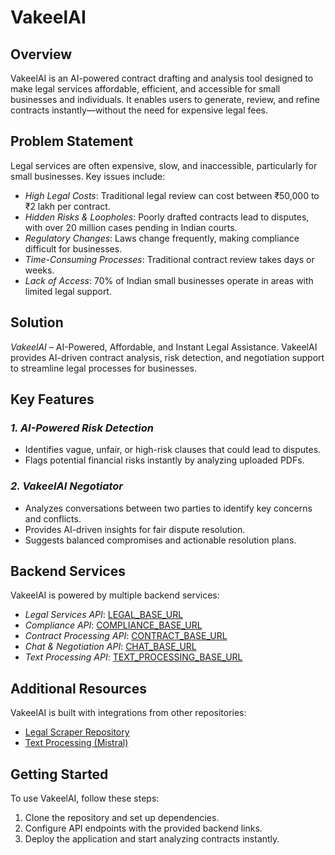 # VakeelAI

## Overview
VakeelAI is an AI-powered contract drafting and analysis tool designed to make legal services affordable, efficient, and accessible for small businesses and individuals. It enables users to generate, review, and refine contracts instantly—without the need for expensive legal fees.

## Problem Statement
Legal services are often expensive, slow, and inaccessible, particularly for small businesses. Key issues include:
- *High Legal Costs*: Traditional legal review can cost between ₹50,000 to ₹2 lakh per contract.
- *Hidden Risks & Loopholes*: Poorly drafted contracts lead to disputes, with over 20 million cases pending in Indian courts.
- *Regulatory Changes*: Laws change frequently, making compliance difficult for businesses.
- *Time-Consuming Processes*: Traditional contract review takes days or weeks.
- *Lack of Access*: 70% of Indian small businesses operate in areas with limited legal support.

## Solution
*VakeelAI* – AI-Powered, Affordable, and Instant Legal Assistance.
VakeelAI provides AI-driven contract analysis, risk detection, and negotiation support to streamline legal processes for businesses.

## Key Features
### *1. AI-Powered Risk Detection*
- Identifies vague, unfair, or high-risk clauses that could lead to disputes.
- Flags potential financial risks instantly by analyzing uploaded PDFs.

### *2. VakeelAI Negotiator*
- Analyzes conversations between two parties to identify key concerns and conflicts.
- Provides AI-driven insights for fair dispute resolution.
- Suggests balanced compromises and actionable resolution plans.

## Backend Services
VakeelAI is powered by multiple backend services:
- *Legal Services API*: [LEGAL_BASE_URL](https://risk-legal-brb3.onrender.com)
- *Compliance API*: [COMPLIANCE_BASE_URL](https://compliance-3c92.onrender.com)
- *Contract Processing API*: [CONTRACT_BASE_URL](https://contractpdf.onrender.com)
- *Chat & Negotiation API*: [CHAT_BASE_URL](https://convo-legal-mistral.onrender.com)
- *Text Processing API*: [TEXT_PROCESSING_BASE_URL](https://mistral-new.onrender.com)

## Additional Resources
VakeelAI is built with integrations from other repositories:
- [Legal Scraper Repository](https://github.com/bhumitgoyal/legal-scrapper)
- [Text Processing (Mistral)](https://github.com/bhumitgoyal/mistral-new)

## Getting Started
To use VakeelAI, follow these steps:
1. Clone the repository and set up dependencies.
2. Configure API endpoints with the provided backend links.
3. Deploy the application and start analyzing contracts instantly.
